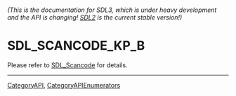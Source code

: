 ###### (This is the documentation for SDL3, which is under heavy development and the API is changing! [SDL2](https://wiki.libsdl.org/SDL2/) is the current stable version!)
# SDL_SCANCODE_KP_B

Please refer to [SDL_Scancode](SDL_Scancode) for details.

----
[CategoryAPI](CategoryAPI), [CategoryAPIEnumerators](CategoryAPIEnumerators)

